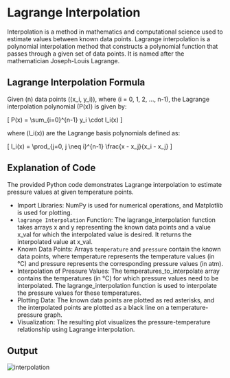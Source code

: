 # Lagrange Interpolation

Interpolation is a method in mathematics and computational science used to estimate values between known data points. Lagrange interpolation is a polynomial interpolation method that constructs a polynomial function that passes through a given set of data points. It is named after the mathematician Joseph-Louis Lagrange.

## Lagrange Interpolation Formula

Given (n) data points ((x_i, y_i)), where (i = 0, 1, 2, ..., n-1), the Lagrange interpolation polynomial (P(x)) is given by:

\[ P(x) = \sum_{i=0}^{n-1} y_i \cdot l_i(x) \]

where (l_i(x)) are the Lagrange basis polynomials defined as:

\[ l_i(x) = \prod_{j=0, j \neq i}^{n-1} \frac{x - x_j}{x_i - x_j} \]

## Explanation of Code

The provided Python code demonstrates Lagrange interpolation to estimate pressure values at given temperature points. 

- Import Libraries: NumPy is used for numerical operations, and Matplotlib is used for plotting.
- `lagrange Interpolation` Function: The lagrange_interpolation function takes arrays x and y representing the known data points and a value x_val for which the interpolated value is desired. It returns the interpolated value at x_val.
- Known Data Points: Arrays `temperature` and `pressure` contain the known data points, where temperature represents the temperature values (in °C) and pressure represents the corresponding pressure values (in atm).
- Interpolation of Pressure Values: The temperatures_to_interpolate array contains the temperatures (in °C) for which pressure values need to be interpolated. The lagrange_interpolation function is used to interpolate the pressure values for these temperatures.
- Plotting Data: The known data points are plotted as red asterisks, and the interpolated points are plotted as a black line on a temperature-pressure graph.
- Visualization: The resulting plot visualizes the pressure-temperature relationship using Lagrange interpolation.


## Output

![interpolation](https://github.com/rashmi-kulkarni-ct402/Python/assets/158051740/a23070e4-d48e-4441-a8c0-31bff9635767)



